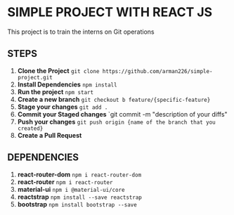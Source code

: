 # SIMPLE PROJECT WITH REACT JS

This project is to train the interns on Git operations

## STEPS

1. **Clone the Project** `git clone https://github.com/arman226/simple-project.git`
2. **Install Dependencies** `npm install`
3. **Run the project** `npm start`
4. **Create a new branch** `git checkout b feature/{specific-feature}`
5. **Stage your changes** `git add .`
6. **Commit your Staged changes** `git commit -m "description of your diffs"
7. **Push your changes** `git push origin {name of the branch that you created}`
8. **Create a Pull Request**

## DEPENDENCIES

1. **react-router-dom** `npm i react-router-dom`
2. **react-router** `npm i react-router`
3. **material-ui** `npm i @material-ui/core`
4. **reactstrap** `npm install --save reactstrap`
5. **bootstrap** `npm install bootstrap --save`
